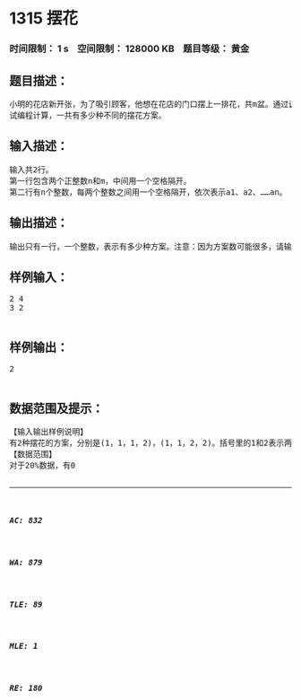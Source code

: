 # 1315 摆花   
### 时间限制： 1 s&nbsp;&nbsp;&nbsp;&nbsp;空间限制： 128000 KB&nbsp;&nbsp;&nbsp;&nbsp;题目等级： 黄金  
## 题目描述：  

<pre>
小明的花店新开张，为了吸引顾客，他想在花店的门口摆上一排花，共m盆。通过调查顾客的喜好，小明列出了顾客最喜欢的n种花，从1到n标号。为了在门口展出更多种花，规定第i种花不能超过ai盆，摆花时同一种花放在一起，且不同种类的花需按标号的从小到大的顺序依次摆列。
试编程计算，一共有多少种不同的摆花方案。
</pre>
  
  
## 输入描述：  

<pre>
输入共2行。
第一行包含两个正整数n和m，中间用一个空格隔开。
第二行有n个整数，每两个整数之间用一个空格隔开，依次表示a1、a2、……an。
</pre>
  
  
## 输出描述：  

<pre>
输出只有一行，一个整数，表示有多少种方案。注意：因为方案数可能很多，请输出方案数对1000007取模的结果。
</pre>
  
  
## 样例输入：  

<pre>
2 4
3 2
 
</pre>
  
  
## 样例输出：  

<pre>
2
 
</pre>
  
  
## 数据范围及提示：  

<pre>
【输入输出样例说明】
有2种摆花的方案，分别是(1，1，1，2)，(1，1，2，2)。括号里的1和2表示两种花，比如第一个方案是前三个位置摆第一种花，第四个位置摆第二种花。
【数据范围】
对于20%数据，有0<n≤8，0<m≤8，0≤ai≤8；
对于50%数据，有0<n≤20，0<m≤20，0≤ai≤20；
对于100%数据，有0<n≤100，0<m≤100，0≤ai≤100。
</pre>
  
  
***  

##### AC: 832  
##### WA: 879  
##### TLE: 89  
##### MLE: 1  
##### RE: 180  
